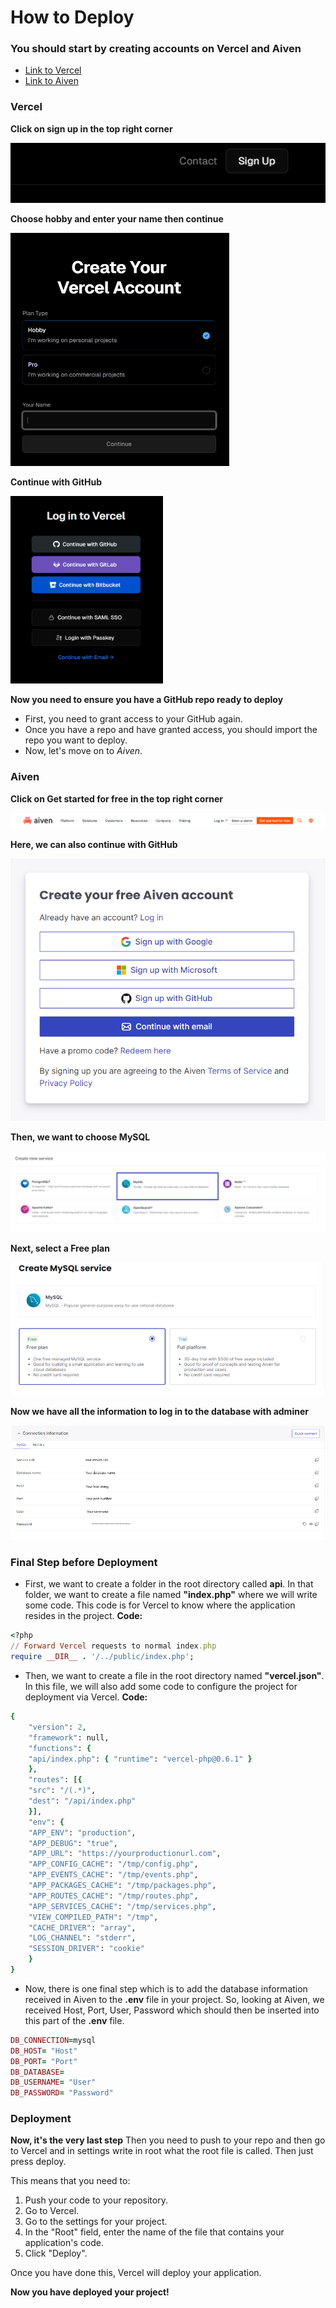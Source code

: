 # How to Deploy

### You should start by creating accounts on Vercel and Aiven

- [Link to Vercel](https://vercel.com/login)
- [Link to Aiven](https://aiven.io)

### Vercel

**Click on sign up in the top right corner**

<img src="./images/image-2.png" alt="Vercel Sign Up">
<br>

**Choose hobby and enter your name then continue**

<img src="./images/image-4.png" width=350 alt="Vercel Create Account">
<br>

**Continue with GitHub**

<img src="./images/image-1.png" height=300 alt="Vercel Login">
<br>

**Now you need to ensure you have a GitHub repo ready to deploy**

- First, you need to grant access to your GitHub again.
- Once you have a repo and have granted access, you should import the repo you want to deploy.
- Now, let's move on to *Aiven*.

### Aiven

**Click on Get started for free in the top right corner**

<img src="./images/image.png" alt="Aiven Start">
<br>

**Here, we can also continue with GitHub**

<img src="./images/image-5.png" alt="Aiven Create account">
<br>

**Then, we want to choose MySQL**

<img src="./images/image-6.png" alt="Aiven MySQL">
<br>

**Next, select a Free plan**

<img src="./images/image-7.png" alt="Aiven Free">
<br>

**Now we have all the information to log in to the database with adminer**

<img src="./images/image-8.png" alt="Aiven db info">
<br>

### Final Step before Deployment

- First, we want to create a folder in the root directory called **api**. In that folder, we want to create a file named **"index.php"** where we will write some code. This code is for Vercel to know where the application resides in the project. **Code:**

```ruby
<?php
// Forward Vercel requests to normal index.php
require __DIR__ . '/../public/index.php';
```

- Then, we want to create a file in the root directory named **"vercel.json"**. In this file, we will also add some code to configure the project for deployment via Vercel.
**Code:**

```ruby
{
    "version": 2,
    "framework": null,
    "functions": {
    "api/index.php": { "runtime": "vercel-php@0.6.1" }
    },
    "routes": [{
    "src": "/(.*)",
    "dest": "/api/index.php"
    }],
    "env": {
    "APP_ENV": "production",
    "APP_DEBUG": "true",
    "APP_URL": "https://yourproductionurl.com",
    "APP_CONFIG_CACHE": "/tmp/config.php",
    "APP_EVENTS_CACHE": "/tmp/events.php",
    "APP_PACKAGES_CACHE": "/tmp/packages.php",
    "APP_ROUTES_CACHE": "/tmp/routes.php",
    "APP_SERVICES_CACHE": "/tmp/services.php",
    "VIEW_COMPILED_PATH": "/tmp",
    "CACHE_DRIVER": "array",
    "LOG_CHANNEL": "stderr",
    "SESSION_DRIVER": "cookie"
    }
}
```

- Now, there is one final step which is to add the database information received in Aiven to the **.env** file in your project. So, looking at Aiven, we received Host, Port, User, Password which should then be inserted into this part of the **.env** file.

```ruby
DB_CONNECTION=mysql
DB_HOST= "Host"
DB_PORT= "Port"
DB_DATABASE= 
DB_USERNAME= "User"
DB_PASSWORD= "Password"
```

### Deployment

**Now, it's the very last step**
Then you need to push to your repo and then go to Vercel and in settings write in root what the root file is called. Then just press deploy.

This means that you need to:

1. Push your code to your repository.
2. Go to Vercel.
3. Go to the settings for your project.
4. In the "Root" field, enter the name of the file that contains your application's code.
5. Click "Deploy".

Once you have done this, Vercel will deploy your application.

**Now you have deployed your project!**
